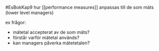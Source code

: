 #EsBokKap9
hur [[performance measures]] anpassas till de som mäts (lower level managers)

ex frågor:
- mätetal accepterat av de som mäts?
- förstår varför mätetal används?
- kan managers påverka mätetetalen?

